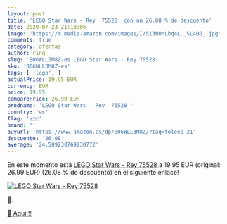 ```yaml
---
layout: post
title: 'LEGO Star Wars - Rey  75528  con un 26.08 % de descuento'
date: 2020-07-23 21:13:06
image: 'https://m.media-amazon.com/images/I/513NOnLbq4L._SL400_.jpg'
comments: true
category: ofertas
author: ring
slug: 'B06WLL3M8Z-es LEGO Star Wars - Rey 75528'
sku: 'B06WLL3M8Z-es'
tags: [ 'lego', ]
actualPrice: 19.95 EUR
currency: EUR
price: 19.95
comparePrice: 26.99 EUR
prodname: 'LEGO Star Wars - Rey  75528 '
country: 'es'
flag: '🇪🇸'
brand: ''
buyurl: 'https://www.amazon.es/dp/B06WLL3M8Z/?tag=tolees-21'
descuento: '26.08'
average: '24.509230769230772'
---
```


En este momento está [LEGO Star Wars - Rey  75528 ](https://www.amazon.es/dp/B06WLL3M8Z/?tag=tolees-21) a 19.95 EUR (original: 26.99 EUR) (26.08 %  de descuento) en el siguiente enlace!

[![LEGO Star Wars - Rey  75528 ](https://m.media-amazon.com/images/I/513NOnLbq4L._SL400_.jpg)](https://www.amazon.es/dp/B06WLL3M8Z/?tag=tolees-21)

🔎:


[🛒 Aquí!!!](https://www.amazon.es/dp/B06WLL3M8Z/?tag=tolees-21)
